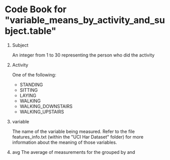 # Code Book for "variable\_means\_by\_activity\_and\_subject.table"

1. Subject

    An integer from 1 to 30 representing the person who did the activity

2. Activity

    One of the following:
    * STANDING
    * SITTING
    * LAYING
    * WALKING
    * WALKING\_DOWNSTAIRS
    * WALKING\_UPSTAIRS
  
3. variable

    The name of the variable being measured. Refer to the file features_info.txt (within the "UCI Har Dataset" folder) for more information about the meaning of those variables.

4. avg
    The average of measurements for the <variable> grouped by <Subject> and <Activity>